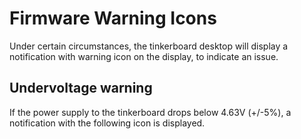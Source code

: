 # Firmware Warning Icons 

Under certain circumstances, the tinkerboard desktop will display a notification with warning icon on the display, to indicate an issue.

## Undervoltage warning

If the power supply to the tinkerboard drops below 4.63V (+/-5%), a notification with the following icon is displayed.
